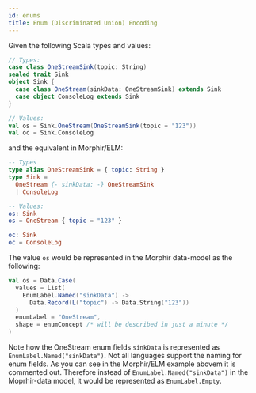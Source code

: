 ```yaml
---
id: enums
title: Enum (Discriminated Union) Encoding
---
```

Given the following Scala types and values:
```scala
// Types:
case class OneStreamSink(topic: String)
sealed trait Sink
object Sink {
  case class OneStream(sinkData: OneStreamSink) extends Sink
  case object ConsoleLog extends Sink
}

// Values:
val os = Sink.OneStream(OneStreamSink(topic = "123"))
val oc = Sink.ConsoleLog
```
and the equivalent in Morphir/ELM:
```elm
-- Types
type alias OneStreamSink = { topic: String }
type Sink =
  OneStream {- sinkData: -} OneStreamSink
  | ConsoleLog

-- Values:
os: Sink
os = OneStream { topic = "123" }

oc: Sink
oc = ConsoleLog
```

The value `os` would be represented in the Morphir data-model as the following:
```scala
val os = Data.Case(
  values = List(
    EnumLabel.Named("sinkData") -> 
      Data.Record(L("topic") -> Data.String("123")) 
  )
  enumLabel = "OneStream",
  shape = enumConcept /* will be described in just a minute */
)
```

Note how the OneStream enum fields `sinkData` is represented as `EnumLabel.Named("sinkData")`. Not all languages 
support the naming for enum fields. As you can see in the Morphir/ELM example abovem it is commented out. Therefore
instead of `EnumLabel.Named("sinkData")` in the Moprhir-data model, it would be represented as `EnumLabel.Empty`.
